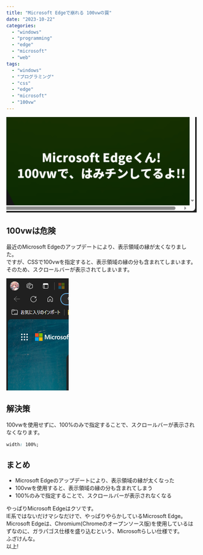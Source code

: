 ```yaml
---
title: "Microsoft Edgeで崩れる 100vwの罠"
date: "2023-10-22"
categories:
  - "windows"
  - "programming"
  - "edge"
  - "microsoft"
  - "web"
tags:
  - "windows"
  - "プログラミング"
  - "css"
  - "edge"
  - "microsoft"
  - "100vw"
---
```


![Microsoft Edgeくん! 100vwで、はみチンしてるよ!!](./images/ogp.png)

## 100vwは危険

最近のMicrosoft Edgeのアップデートにより、表示領域の縁が太くなりました。  
ですが、CSSで100vwを指定すると、表示領域の縁の分も含まれてしまいます。  
そのため、スクロールバーが表示されてしまいます。

![スクロールバーが表示されてしまう](./images/image1.png)

## 解決策

100vwを使用せずに、100%のみで指定することで、スクロールバーが表示されなくなります。

```css
width: 100%;
```

## まとめ

- Microsoft Edgeのアップデートにより、表示領域の縁が太くなった
- 100vwを使用すると、表示領域の縁の分も含まれてしまう
- 100%のみで指定することで、スクロールバーが表示されなくなる

やっぱりMicrosoft Edgeはクソです。  
IE系ではないだけマシなだけで、やっぱりやらかしているMicrosoft Edge。  
Microsoft Edgeは、Chromium(Chromeのオープンソース版)を使用しているはずなのに、ガラパゴス仕様を盛り込むという、Microsoftらしい仕様です。  
ふざけんな。  
以上!
